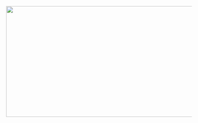 

<a href="https://github.com/devxb/gitanimals">
 
<a href="https://www.gitanimals.org/en_US?utm_medium=image&utm_source=soeun11&utm_content=farm">
<img
  src="https://render.gitanimals.org/farms/soeun11"
  width="600"
  height="300"
/>
</a>

  
</a>

<!---
soeun11/soeun11 is a ✨ special ✨ repository because its `README.md` (this file) appears on your GitHub profile.
You can click the Preview link to take a look at your changes.
--->
